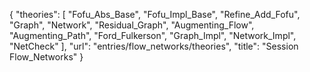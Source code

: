 {
    "theories": [
        "Fofu_Abs_Base",
        "Fofu_Impl_Base",
        "Refine_Add_Fofu",
        "Graph",
        "Network",
        "Residual_Graph",
        "Augmenting_Flow",
        "Augmenting_Path",
        "Ford_Fulkerson",
        "Graph_Impl",
        "Network_Impl",
        "NetCheck"
    ],
    "url": "entries/flow_networks/theories",
    "title": "Session Flow_Networks"
}